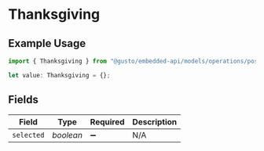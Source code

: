 # Thanksgiving

## Example Usage

```typescript
import { Thanksgiving } from "@gusto/embedded-api/models/operations/postcompaniescompanyuuidholidaypaypolicy.js";

let value: Thanksgiving = {};
```

## Fields

| Field              | Type               | Required           | Description        |
| ------------------ | ------------------ | ------------------ | ------------------ |
| `selected`         | *boolean*          | :heavy_minus_sign: | N/A                |